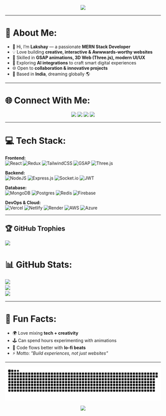 <!-- Banner -->
<p align="center">
  <img src="https://capsule-render.vercel.app/api?type=waving&color=gradient&height=200&section=header&text=Lakshay%20Gupta&fontSize=50&fontAlignY=35&desc=MERN%20Stack%20Developer%20%7C%20Creative%20Dev%20%7C%20AI%20Explorer&descAlignY=55&descAlign=50" />
</p>

---

# 💫 About Me:
- 👋 Hi, I’m **Lakshay** — a passionate **MERN Stack Developer**  
- 💡 Love building **creative, interactive & Awwwards-worthy websites**  
- 🎨 Skilled in **GSAP animations, 3D Web (Three.js), modern UI/UX**  
- 🤖 Exploring **AI integrations** to craft smart digital experiences  
- 🌐 Open to **collaboration & innovative projects**  
- 📍 Based in **India**, dreaming globally 🌎  

---

# 🌐 Connect With Me:
<p align="center">
  <a href="https://linkedin.com/in/lakshay--gupta"><img src="https://img.shields.io/badge/LinkedIn-%230077B5.svg?&style=for-the-badge&logo=linkedin&logoColor=white" /></a>
  <a href="https://x.com/Lakshay2709"><img src="https://img.shields.io/badge/Twitter-%23000000.svg?&style=for-the-badge&logo=X&logoColor=white" /></a>
  <a href="https://instagram.com/heyy__lakshay"><img src="https://img.shields.io/badge/Instagram-%23E4405F.svg?&style=for-the-badge&logo=instagram&logoColor=white" /></a>
  <a href="mailto:laksh8403@gmail.com"><img src="https://img.shields.io/badge/Email-D14836?&style=for-the-badge&logo=gmail&logoColor=white" /></a>
</p>

---

# 💻 Tech Stack:
**Frontend:**  
![React](https://img.shields.io/badge/react-%2320232a.svg?style=for-the-badge&logo=react&logoColor=%2361DAFB)
![Redux](https://img.shields.io/badge/redux-%23593d88.svg?style=for-the-badge&logo=redux&logoColor=white)
![TailwindCSS](https://img.shields.io/badge/tailwindcss-%2338B2AC.svg?style=for-the-badge&logo=tailwind-css&logoColor=white)
![GSAP](https://img.shields.io/badge/GSAP-%23323330.svg?style=for-the-badge&logo=greensock&logoColor=88CE02)
![Three.js](https://img.shields.io/badge/three.js-black?style=for-the-badge&logo=three.js&logoColor=white)

**Backend:**  
![NodeJS](https://img.shields.io/badge/node.js-6DA55F?style=for-the-badge&logo=node.js&logoColor=white)
![Express.js](https://img.shields.io/badge/express.js-%23404d59.svg?style=for-the-badge&logo=express&logoColor=white)
![Socket.io](https://img.shields.io/badge/Socket.io-black?style=for-the-badge&logo=socket.io&logoColor=white)
![JWT](https://img.shields.io/badge/JWT-black?style=for-the-badge&logo=JSON%20web%20tokens)

**Database:**  
![MongoDB](https://img.shields.io/badge/MongoDB-%234ea94b.svg?style=for-the-badge&logo=mongodb&logoColor=white)
![Postgres](https://img.shields.io/badge/postgres-%23316192.svg?style=for-the-badge&logo=postgresql&logoColor=white)
![Redis](https://img.shields.io/badge/redis-%23DD0031.svg?style=for-the-badge&logo=redis&logoColor=white)
![Firebase](https://img.shields.io/badge/firebase-%23039BE5.svg?style=for-the-badge&logo=firebase)

**DevOps & Cloud:**  
![Vercel](https://img.shields.io/badge/Vercel-%23000000.svg?style=for-the-badge&logo=vercel&logoColor=white)
![Netlify](https://img.shields.io/badge/netlify-%23000000.svg?style=for-the-badge&logo=netlify&logoColor=00C7B7)
![Render](https://img.shields.io/badge/Render-%23430098.svg?style=for-the-badge&logo=render&logoColor=white)
![AWS](https://img.shields.io/badge/AWS-%23FF9900.svg?style=for-the-badge&logo=amazon-aws&logoColor=white)
![Azure](https://img.shields.io/badge/Azure-%230072C6.svg?style=for-the-badge&logo=microsoft-azure&logoColor=white)

---

## 🏆 GitHub Trophies
![](https://github-profile-trophy.vercel.app/?username=lakshaygupta2004&theme=onedark&no-frame=false&no-bg=false&margin-w=4)

# 📊 GitHub Stats:
![](https://github-readme-stats.vercel.app/api?username=lakshaygupta2004&theme=highcontrast&hide_border=false&include_all_commits=false&count_private=true)<br/>
![](https://nirzak-streak-stats.vercel.app/?user=lakshaygupta2004&theme=highcontrast&hide_border=false)<br/>
![](https://github-readme-stats.vercel.app/api/top-langs/?username=lakshaygupta2004&theme=highcontrast&hide_border=false&include_all_commits=false&count_private=true&layout=compact)

---

# 🎯 Fun Facts:
- 🌍 Love mixing **tech + creativity**  
- 🕹 Can spend hours experimenting with animations  
- 🎵 Code flows better with **lo-fi beats**  
- ⚡ Motto: _"Build experiences, not just websites"_  

---

<!-- Snake Animation -->
<div align="center">
    
  ![snake gif](https://github.com/lakshaygupta2004/lakshaygupta2004/blob/output/github-snake-dark.svg)
</div>

<!-- Footer -->
<p align="center">
  <img src="https://capsule-render.vercel.app/api?type=waving&color=gradient&height=120&section=footer"/>
</p>

